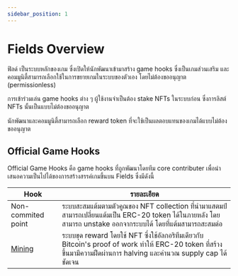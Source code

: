 ```yaml
---
sidebar_position: 1
---
```


# Fields Overview

ฟิลด์ เป็นระบบหลักของเกม ซึ่งเปิดให้นักพัฒนาเข้ามาสร้าง game hooks ซึ่งเป็นเกมส่วนเสริม และคอมมูนิตี้สามารถเลือกใช้ในการขยายเกมในระบบของตัวเอง โดยไม่ต้องขออนุญาต (permissionless)

การเข้าร่วมเล่น game hooks ต่าง ๆ ผู้ใช้งานจำเป็นต้อง stake NFTs ในระบบก่อน ซึ่งการลิสต์ NFTs นั้นเป็นแบบไม่ต้องขออนุญาต

นักพัฒนาและคอมมูนิตี้สามารถเลือก reward token ที่จะใช้เป็นผลตอบแทนของเกมได้แบบไม่ต้องขออนุญาต

## Official Game Hooks

Official Game Hooks คือ game hooks ที่ถูกพัฒนาโดยทีม core contributer เพื่อนำเสนอความเป็นไปได้ของการสร้างสรรค์เกมขึ้นบน Fields ซึ่งมีดังนี้

| Hook | รายละเอียด |
| ------------- | ------------- |
| Non-commited point | ระบบสะสมแต้มตามตัวคูณของ NFT collection ที่นำมาแสตมป์ สามารถเปลี่ยนแต้มเป็น ERC-20 token ได้ในภายหลัง โดยสามารถ unstake ออกจากระบบได้ โดยที่แต้มสามารถสะสมต่อ |
| [Mining](./Official%20game%20hooks/mining) | ระบบขุด reward โดยใช้ NFT ซึ่งใช้อัลกอริทึมเดียวกับ Bitcoin's proof of work ทำให้ ERC-20 token ที่สร้างขึ้นมามีความฝืดผ่านการ halving และคำนวณ supply cap ได้ชัดเจน |
